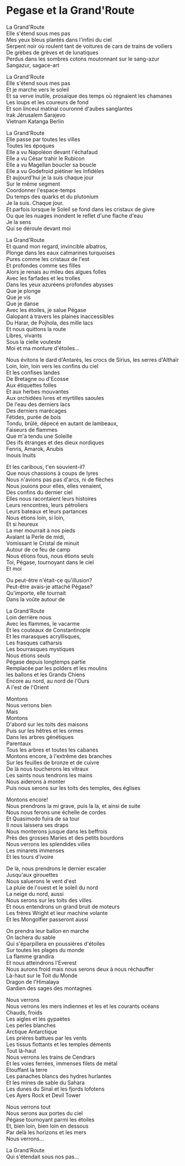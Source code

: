 # Pegase et la Grand'Route

La Grand'Route  
Elle s'étend sous mes pas  
Mes yeux bleus plantés dans l'infini du ciel  
Serpent noir où roulent tant de voitures de cars de trains de voiliers  
De grèbes de grèves et de lunatiques  
Perdus dans les sombres cotons moutonnant sur le sang-azur  
Sangazur, sagace-art  
  
La Grand'Route  
Elle s'étend sous mes pas  
Et je marche vers le soleil  
Et sa verve inutile, prosaïque des temps où régnaient les chamanes  
Les loups et les coureurs de fond  
Et son linceul matinal couronné d'aubes sanglantes  
Irak Jérusalem Sarajevo  
Vietnam Katanga Berlin  
  
La Grand'Route  
Elle passe par toutes les villes  
Toutes les époques  
Elle a vu Napoléon devant l'échafaud  
Elle a vu César trahir le Rubicon  
Elle a vu Magellan boucler sa boucle  
Elle a vu Godefroid piétiner les Infidèles  
Et aujourd'hui je la suis chaque jour  
Sur le même segment  
Coordonner l'espace-temps  
Du temps des quarks et du plutonium  
Je la suis. Chaque jour.  
Et parfois lorsque le Soleil se fond dans les cristaux de givre  
Ou que les nuages inondent le reflet d'une flache d'eau  
Je la sens  
Qui se déroule devant moi  
  
La Grand'Route  
Et quand mon regard, invincible albatros,  
Plonge dans les eaux catmarines turquoises  
Pures comme les cristaux de l'est  
Et profondes comme ses filles  
Alors je renais au mileu des algues folles  
Avec les farfades et les trolles  
Dans les yeux azuréens profondes abysses  
Que je plonge  
Que je vis  
Que je danse  
Avec les étoiles, je salue Pégase  
Galopant à travers les plaines inaccessibles  
Du Harar, de Pojhola, des mille lacs  
Et nous quittons la route  
Libres, vivants  
Sous la cielle vouteste  
Moi et ma monture d'étoiles...  
  
Nous évitons le dard d'Antarès, les crocs de Sirius, les serres d'Althaïr  
Loin, loin, loin vers les confins du ciel  
Et les confises landes  
De Bretagne ou d'Ecosse  
Aux étiquettes folles  
Et aux herbes mouvantes  
Aux orchidées îvres et myrtilles saoules  
De l'eau des derniers lacs  
Des derniers marécages  
Fétides, purée de bois  
Tondu, brûlé, dépecé en autant de lambeaux,  
Faiseurs de flammes  
Que m'a tendu une Soleille  
Des ifs étranges et des dieux nordiques  
Fenris, Amarok, Anubis  
Inouis Inuits  
  
Et les caribous, t'en souvient-il?  
Que nous chassions à coups de lyres  
Nous n'avions pas pas d'arcs, ni de flèches  
Nous jouions pour elles, elles venaient,  
Des confins du dernier ciel  
Elles nous racontaient leurs histoires  
Leurs rencontres, leurs pétroliers  
Leurs bateaux et leurs partances  
Nous étions loin, si loin,  
Et si heureux  
La mer mourrait à nos pieds  
Avalant la Perle de midi,  
Vomissant le Cristal de minuit  
Autour de ce feu de camp  
Nous étions fous, nous étions seuls  
Toi, Pégase, tournoyant dans le ciel  
Et moi  
  
Ou peut-être n'était-ce qu'illusion?  
Peut-être avais-je attaché Pégase?  
Qu'importe, elle tournait  
Dans la voûte autour de  
  
La Grand'Route  
Loin derrière nous  
Avec les flammes, le vacarme  
Et les couteaux de Constantinople  
Et les marasques acryllisques,  
Les frasques catharsis  
Les bourrasques mystiques  
Nous étions seuls  
Pégase depuis longtemps partie  
Remplacée par les polders et les moulins  
les ballons et les Grands Chiens  
Encore au nord, au nord de l'Ours  
A l'est de l'Orient  
  
  
Montons  
Nous verrons bien  
Mais  
Montons  
D'abord sur les toits des maisons  
Puis sur les hêtres et les ormes  
Dans les arbres génétiques  
Parentaux  
Tous les arbres et toutes les cabanes  
Montons encore, à l'extrême des branches  
Sur les feuilles de bronze et de cuivre  
De là nous toucherons les vitraux  
Les saints nous tendrons les mains  
Nous aiderons à monter  
Puis nous serons sur les toits des temples, des églises  
  
Montons encore!  
Nous prendrons la mi grave, puis la la, et ainsi de suite  
Nous nous ferons une échelle de cordes  
Et Quasimodo fuira de sa tour  
Il nous laissera ses draps  
Nous monterons jusque dans les beffrois  
Près des grosses Maries et des petits bourdons  
Nous verrons les splendides villes  
Les minarets immenses  
Et les tours d'ivoire  
  
De là, nous prendrons le dernier escalier  
Jusqu'aux girouettes  
Nous saluerons le vent d'est  
La pluie de l'ouest et le soleil du nord  
La neige du nord, aussi  
Nous serons sur les toits des villes  
Et nous entendrons un grand bruit de moteurs  
Les frères Wright et leur machine volante  
Et les Mongolfier passeront aussi  
  
On prendra leur ballon en marche  
On lachera du sable  
Qui s'éparpillera en poussières d'étoiles  
Sur toutes les plages du monde  
La flamme grandira  
Et nous atteindrons l'Everest  
Nous aurons froid mais nous serons deux à nous réchauffer  
Là-haut sur le Toit du Monde  
Dragon de l'Himalaya  
Gardien des sages des montagnes  
  
Nous verrons  
Nous verrons les mers indiennes et les et les courants océans  
Chauds, froids  
Les aigles et les gypaètes  
Les perles blanches  
Arctique Antarctique  
Les prières battues par les vents  
Les tissus flottants et les temples déments  
Tout là-haut  
Nous verrons les trains de Cendrars  
Et les voies ferrées, immenses filets de métal  
Etouffant la terre  
Les panaches blancs des hydres hurlantes  
Et les mines de sable du Sahara  
Les dunes du Sinaï et les fjords lofotens  
Les Ayers Rock et Devil Tower  
  
Nous verrons tout  
Nous serons aux portes du ciel  
Pégase tournoyant parmi les étoiles  
Et, bien loin, bien loin en dessous  
Par delà les horizons et les mers  
Nous verrons...  
  
La Grand'Route  
Qui s'étendait sous nos pas...